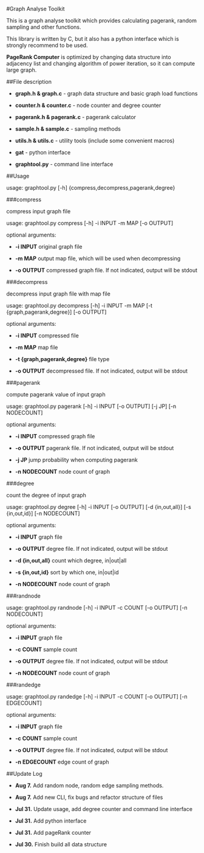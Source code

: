 #Graph Analyse Toolkit

This is a graph analyse toolkit which provides calculating pagerank, random sampling and other functions.

This library is written by C, but it also has a python interface which is strongly recommend to be used.

**PageRank Computer** is optimized by changing data structure into adjacency list and changing algorithm of power iteration, so it can compute large graph.



##File description

* **graph.h & graph.c** - graph data structure and basic graph load functions

* **counter.h & counter.c** - node counter and degree counter

* **pagerank.h & pagerank.c** - pagerank calculator

* **sample.h & sample.c** - sampling methods

* **utils.h & utils.c** - utility tools (include some convenient macros)

* **gat** - python interface

* **graphtool.py** - command line interface



##Usage

usage: graphtool.py [-h] {compress,decompress,pagerank,degree}



###compress

compress input graph file

usage: graphtool.py compress [-h] -i INPUT -m MAP [-o OUTPUT]

optional arguments:

* **-i INPUT**    original graph file

* **-m MAP**      output map file, which will be used when decompressing

* **-o OUTPUT**   compressed graph file. If not indicated, output will be stdout



###decompress

decompress input graph file with map file

usage: graphtool.py decompress [-h] -i INPUT -m MAP [-t {graph,pagerank,degree}] [-o OUTPUT]

optional arguments:

* **-i INPUT**              compressed file

* **-m MAP**                map file

* **-t {graph,pagerank,degree}** file type

* **-o OUTPUT**             decompressed file. If not indicated, output will be stdout



###pagerank

compute pagerank value of input graph

usage: graphtool.py pagerank [-h] -i INPUT [-o OUTPUT] [-j JP] [-n NODECOUNT]

optional arguments:

* **-i INPUT**      compressed graph file

* **-o OUTPUT**     pagerank file. If not indicated, output will be stdout

* **-j JP**         jump probability when computing pagerank

* **-n NODECOUNT**  node count of graph



###degree

count the degree of input graph

usage: graphtool.py degree [-h] -i INPUT [-o OUTPUT] [-d {in,out,all}] [-s {in,out,id}] [-n NODECOUNT]

optional arguments:

* **-i INPUT**         graph file

* **-o OUTPUT**       degree file. If not indicated, output will be stdout

* **-d {in,out,all}**  count which degree, in|out|all

* **-s {in,out,id}**   sort by which one, in|out|id

* **-n NODECOUNT**     node count of graph



###randnode

usage: graphtool.py randnode [-h] -i INPUT -c COUNT [-o OUTPUT] [-n NODECOUNT]

optional arguments:

* **-i INPUT**     graph file

* **-c COUNT**      sample count

* **-o OUTPUT**     degree file. If not indicated, output will be stdout

* **-n NODECOUNT**  node count of graph



###randedge

usage: graphtool.py randedge [-h] -i INPUT -c COUNT [-o OUTPUT] [-n EDGECOUNT]

optional arguments:

* **-i INPUT**    graph file
  
* **-c COUNT**      sample count
  
* **-o OUTPUT**     degree file. If not indicated, output will be stdout
  
* **-n EDGECOUNT**  edge count of graph



##Update Log

* **Aug 7.**  Add random node, random edge sampling methods.

* **Aug 7.**  Add new CLI, fix bugs and refactor structure of files

* **Jul 31.** Update usage, add degree counter and command line interface

* **Jul 31.** Add python interface

* **Jul 31.** Add pageRank counter

* **Jul 30.** Finish build all data structure